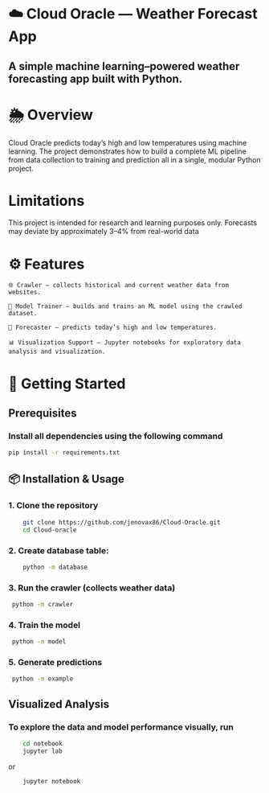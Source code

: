 # ☁️ Cloud Oracle — Weather Forecast App
## A simple machine learning–powered weather forecasting app built with Python.

# 🌦 Overview
Cloud Oracle predicts today’s high and low temperatures using machine learning.
The project demonstrates how to build a complete ML pipeline from data collection to training and prediction all in a single, modular Python project.

# Limitations
This project is intended for research and learning purposes only. 
Forecasts may deviate by approximately 3–4% from real-world data

# ⚙️ Features
    🌐 Crawler — collects historical and current weather data from websites.

    🧠 Model Trainer — builds and trains an ML model using the crawled dataset.

    🔮 Forecaster — predicts today’s high and low temperatures.

    📊 Visualization Support — Jupyter notebooks for exploratory data analysis and visualization.

# 🚀 Getting Started
## Prerequisites
### Install all dependencies using the following command
```bash
pip install -r requirements.txt
```
## 📦 Installation & Usage
### 1. Clone the repository
```bash
    git clone https://github.com/jenovax86/Cloud-Oracle.git
    cd Cloud-oracle
```
### 2. Create database table:
```bash
    python -m database
```
### 3. Run the crawler (collects weather data)
```bash
 python -m crawler
```
### 4. Train the model
```bash
 python -m model
```
### 5. Generate predictions
```bash
 python -m example
```

## Visualized Analysis
### To explore the data and model performance visually, run
```bash
    cd notebook
    jupyter lab
```
or
```bash
    jupyter notebook
```
